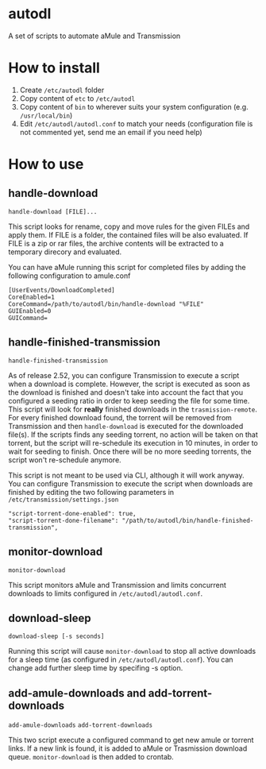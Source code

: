 autodl
======

A set of scripts to automate aMule and Transmission

# How to install #

1. Create `/etc/autodl` folder
2. Copy content of `etc` to `/etc/autodl`
3. Copy content of `bin` to wherever suits your system configuration (e.g. `/usr/local/bin`)
4. Edit `/etc/autodl/autodl.conf` to match your needs (configuration file is not commented yet, send me an email if you need help)

# How to use #

## handle-download ##

`handle-download [FILE]...`

This script looks for rename, copy and move rules for the given FILEs and apply them. If FILE is a folder, 
the contained files will be also evaluated. If FILE is a zip or rar files, the archive contents will be extracted
to a temporary direcory and evaluated. 

You can have aMule running this script for completed files by adding the following configuration to amule.conf

    [UserEvents/DownloadCompleted]
    CoreEnabled=1
    CoreCommand=/path/to/autodl/bin/handle-download "%FILE"
    GUIEnabled=0
    GUICommand=

## handle-finished-transmission ##

`handle-finished-transmission`

As of release 2.52, you can configure Transmission to execute a script when a download is complete. However, the
script is executed as soon as the download is finished and doesn't take into account the fact that you configured
a seeding ratio in order to keep seeding the file for some time. This script will look for **really** finished
downloads in the `trasmission-remote`. For every finished download found, the torrent will be removed from Transmission
and then `handle-download` is executed for the downloaded file(s). If the scripts finds any seeding torrent, no 
action will be taken on that torrent, but the script will re-schedule its execution in 10 minutes, in order to wait for 
seeding to finish. Once there will be no more seeding torrents, the script won't re-schedule anymore.

This script is not meant to be used via CLI, although it will work anyway. You can configure Transmission to execute
the script when downloads are finished by editing the two following parameters in `/etc/transmission/settings.json`

    "script-torrent-done-enabled": true, 
    "script-torrent-done-filename": "/path/to/autodl/bin/handle-finished-transmission", 
    
## monitor-download ##

`monitor-download`

This script monitors aMule and Transmission and limits concurrent downloads to limits configured in 
`/etc/autodl/autodl.conf`.

## download-sleep ##

`download-sleep [-s seconds]`

Running this script will cause `monitor-download` to stop all active downloads for a sleep time (as configured
in `/etc/autodl/autodl.conf`). You can change add further sleep time by specifing -s option.

## add-amule-downloads and add-torrent-downloads ##
`add-amule-downloads`
`add-torrent-downloads`

This two script execute a configured command to get new amule or torrent links. If a new link is found,
it is added to aMule or Trasmission download queue. `monitor-download` is then added to crontab.
